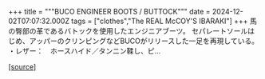 +++
title = """BUCO ENGINEER BOOTS / BUTTOCK"""
date = 2024-12-02T07:07:32.000Z
tags = ["clothes","The REAL McCOY'S IBARAKI"]
+++
馬の臀部の革であるバトックを使用したエンジニアブーツ。 セパレートソールはじめ、アッパーのクリンピングなどBUCOがリリースした一足を再現している。 ・レザー：　ホースハイド／タンニン鞣し、ピ...

[[source]](https://the-realmccoys.ocnk.net/product/1291)
